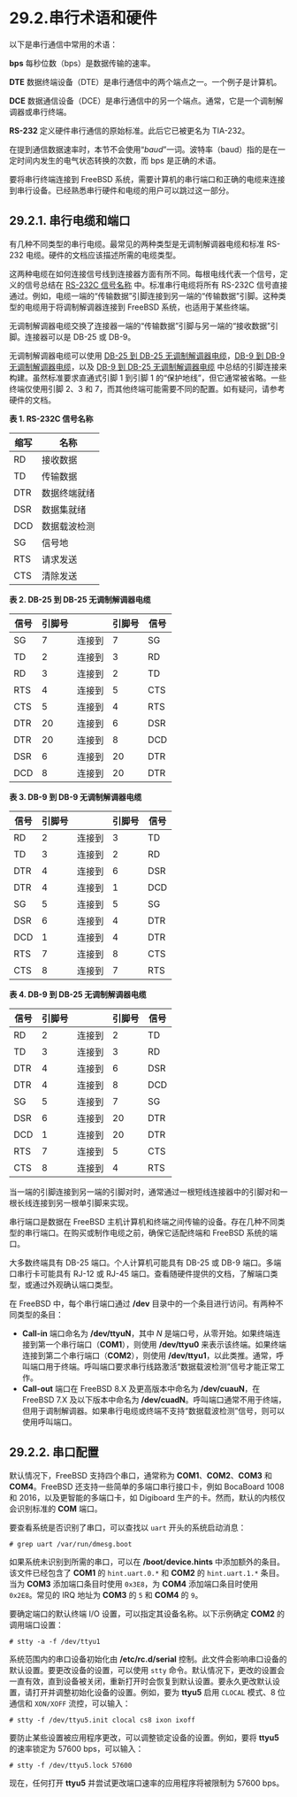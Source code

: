 # 29.2.串行术语和硬件

以下是串行通信中常用的术语：

**bps**
每秒位数（bps）是数据传输的速率。

**DTE**
数据终端设备（DTE）是串行通信中的两个端点之一。一个例子是计算机。

**DCE**
数据通信设备（DCE）是串行通信中的另一个端点。通常，它是一个调制解调器或串行终端。

**RS-232**
定义硬件串行通信的原始标准。此后它已被更名为 TIA-232。

在提到通信数据速率时，本节不会使用“*baud*”一词。波特率（baud）指的是在一定时间内发生的电气状态转换的次数，而 bps 是正确的术语。

要将串行终端连接到 FreeBSD 系统，需要计算机的串行端口和正确的电缆来连接到串行设备。已经熟悉串行硬件和电缆的用户可以跳过这一部分。

## 29.2.1. 串行电缆和端口

有几种不同类型的串行电缆。最常见的两种类型是无调制解调器电缆和标准 RS-232 电缆。硬件的文档应该描述所需的电缆类型。

这两种电缆在如何连接信号线到连接器方面有所不同。每根电线代表一个信号，定义的信号总结在 [RS-232C 信号名称](https://docs.freebsd.org/en/books/handbook/serialcomms/#serialcomms-signal-names) 中。标准串行电缆将所有 RS-232C 信号直接通过。例如，电缆一端的“传输数据”引脚连接到另一端的“传输数据”引脚。这种类型的电缆用于将调制解调器连接到 FreeBSD 系统，也适用于某些终端。

无调制解调器电缆交换了连接器一端的“传输数据”引脚与另一端的“接收数据”引脚。连接器可以是 DB-25 或 DB-9。

无调制解调器电缆可以使用 [DB-25 到 DB-25 无调制解调器电缆](https://docs.freebsd.org/en/books/handbook/serialcomms/#nullmodem-db25)，[DB-9 到 DB-9 无调制解调器电缆](https://docs.freebsd.org/en/books/handbook/serialcomms/#nullmodem-db9)，以及 [DB-9 到 DB-25 无调制解调器电缆](https://docs.freebsd.org/en/books/handbook/serialcomms/#nullmodem-db9-25) 中总结的引脚连接来构建。虽然标准要求直通式引脚 1 到引脚 1 的“保护地线”，但它通常被省略。一些终端仅使用引脚 2、3 和 7，而其他终端可能需要不同的配置。如有疑问，请参考硬件的文档。

**表 1. RS-232C 信号名称**

| 缩写  | 名称     |
| --- | ------ |
| RD  | 接收数据   |
| TD  | 传输数据   |
| DTR | 数据终端就绪 |
| DSR | 数据集就绪  |
| DCD | 数据载波检测 |
| SG  | 信号地    |
| RTS | 请求发送   |
| CTS | 清除发送   |

**表 2. DB-25 到 DB-25 无调制解调器电缆**

| 信号  | 引脚号 |     | 引脚号 | 信号  |
| --- | --- | --- | --- | --- |
| SG  | 7   | 连接到 | 7   | SG  |
| TD  | 2   | 连接到 | 3   | RD  |
| RD  | 3   | 连接到 | 2   | TD  |
| RTS | 4   | 连接到 | 5   | CTS |
| CTS | 5   | 连接到 | 4   | RTS |
| DTR | 20  | 连接到 | 6   | DSR |
| DTR | 20  | 连接到 | 8   | DCD |
| DSR | 6   | 连接到 | 20  | DTR |
| DCD | 8   | 连接到 | 20  | DTR |

**表 3. DB-9 到 DB-9 无调制解调器电缆**

| 信号  | 引脚号 |     | 引脚号 | 信号  |
| --- | --- | --- | --- | --- |
| RD  | 2   | 连接到 | 3   | TD  |
| TD  | 3   | 连接到 | 2   | RD  |
| DTR | 4   | 连接到 | 6   | DSR |
| DTR | 4   | 连接到 | 1   | DCD |
| SG  | 5   | 连接到 | 5   | SG  |
| DSR | 6   | 连接到 | 4   | DTR |
| DCD | 1   | 连接到 | 4   | DTR |
| RTS | 7   | 连接到 | 8   | CTS |
| CTS | 8   | 连接到 | 7   | RTS |

**表 4. DB-9 到 DB-25 无调制解调器电缆**

| 信号  | 引脚号 |     | 引脚号 | 信号  |
| --- | --- | --- | --- | --- |
| RD  | 2   | 连接到 | 2   | TD  |
| TD  | 3   | 连接到 | 3   | RD  |
| DTR | 4   | 连接到 | 6   | DSR |
| DTR | 4   | 连接到 | 8   | DCD |
| SG  | 5   | 连接到 | 7   | SG  |
| DSR | 6   | 连接到 | 20  | DTR |
| DCD | 1   | 连接到 | 20  | DTR |
| RTS | 7   | 连接到 | 5   | CTS |
| CTS | 8   | 连接到 | 4   | RTS |

当一端的引脚连接到另一端的引脚对时，通常通过一根短线连接器中的引脚对和一根长线连接到另一根单引脚来实现。

串行端口是数据在 FreeBSD 主机计算机和终端之间传输的设备。存在几种不同类型的串行端口。在购买或制作电缆之前，确保它适配终端和 FreeBSD 系统的端口。

大多数终端具有 DB-25 端口。个人计算机可能具有 DB-25 或 DB-9 端口。多端口串行卡可能具有 RJ-12 或 RJ-45 端口。查看随硬件提供的文档，了解端口类型，或通过外观确认端口类型。

在 FreeBSD 中，每个串行端口通过 **/dev** 目录中的一个条目进行访问。有两种不同类型的条目：

* **Call-in** 端口命名为 **/dev/ttyuN**，其中 *N* 是端口号，从零开始。如果终端连接到第一个串行端口（**COM1**），则使用 **/dev/ttyu0** 来表示该终端。如果终端连接到第二个串行端口（**COM2**），则使用 **/dev/ttyu1**，以此类推。通常，呼叫端口用于终端。呼叫端口要求串行线路激活“数据载波检测”信号才能正常工作。
* **Call-out** 端口在 FreeBSD 8.X 及更高版本中命名为 **/dev/cuauN**，在 FreeBSD 7.X 及以下版本中命名为 **/dev/cuadN**。呼叫端口通常不用于终端，但用于调制解调器。如果串行电缆或终端不支持“数据载波检测”信号，则可以使用呼叫端口。

## 29.2.2. 串口配置

默认情况下，FreeBSD 支持四个串口，通常称为 **COM1**、**COM2**、**COM3** 和 **COM4**。FreeBSD 还支持一些简单的多端口串行接口卡，例如 BocaBoard 1008 和 2016，以及更智能的多端口卡，如 Digiboard 生产的卡。然而，默认的内核仅会识别标准的 **COM** 端口。

要查看系统是否识别了串口，可以查找以 `uart` 开头的系统启动消息：

```
# grep uart /var/run/dmesg.boot
```

如果系统未识别到所需的串口，可以在 **/boot/device.hints** 中添加额外的条目。该文件已经包含了 **COM1** 的 `hint.uart.0.*` 和 **COM2** 的 `hint.uart.1.*` 条目。当为 **COM3** 添加端口条目时使用 `0x3E8`，为 **COM4** 添加端口条目时使用 `0x2E8`。常见的 IRQ 地址为 **COM3** 的 `5` 和 **COM4** 的 `9`。

要确定端口的默认终端 I/O 设置，可以指定其设备名称。以下示例确定 **COM2** 的调用端口设置：

```
# stty -a -f /dev/ttyu1
```

系统范围内的串口设备初始化由 **/etc/rc.d/serial** 控制。此文件会影响串口设备的默认设置。要更改设备的设置，可以使用 `stty` 命令。默认情况下，更改的设置会一直有效，直到设备被关闭，重新打开时会恢复到默认设置。要永久更改默认设置，请打开并调整初始化设备的设置。例如，要为 **ttyu5** 启用 `CLOCAL` 模式、8 位通信和 `XON/XOFF` 流控，可以输入：

```
# stty -f /dev/ttyu5.init clocal cs8 ixon ixoff
```

要防止某些设置被应用程序更改，可以调整锁定设备的设置。例如，要将 **ttyu5** 的速率锁定为 57600 bps，可以输入：

```
# stty -f /dev/ttyu5.lock 57600
```

现在，任何打开 **ttyu5** 并尝试更改端口速率的应用程序将被限制为 57600 bps。

